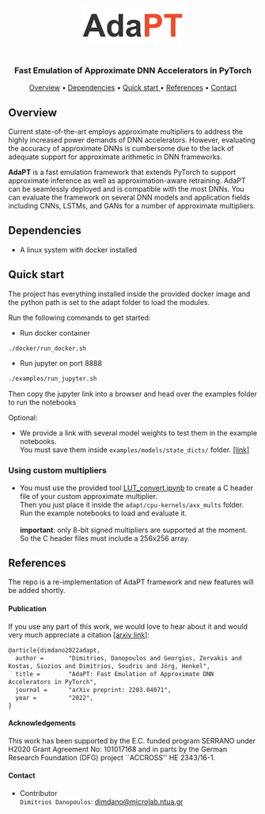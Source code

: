
<div align="center">
  <img width="40%" height="20%" src="./docs/adapt_logo.png">
</div>

<h1 align="center"> </a></h1>
<h3 align="center"> Fast Emulation of Approximate DNN Accelerators in PyTorch  </a></h3>

<p align="center">
  <a href="#Overview">Overview</a> •
  <a href="#Dependencies">Dependencies</a> •
  <a href="#Quick-start"> Quick start </a> •
  <a href="#References">References</a> •
  <a href="#Contact">Contact</a>
</p>



## Overview

Current state-of-the-art employs approximate multipliers to address the highly increased power demands of DNN accelerators. However, evaluating the accuracy of approximate DNNs is cumbersome due to the lack of adequate support for approximate arithmetic in DNN frameworks. 

**AdaPT** is a fast emulation framework that extends PyTorch to support approximate inference as well as approximation-aware retraining. AdaPT can be seamlessly deployed and is compatible with the most DNNs. You can evaluate the framework on several DNN models and application fields including CNNs, LSTMs, and GANs for a number of approximate multipliers. 


## Dependencies 

* A linux system with docker installed
      
## Quick start 

The project has everything installed inside the provided docker image and the python path is set to the adapt folder to load the modules. 

Run the following commands to get started:

* Run docker container
```bash
./docker/run_docker.sh
``` 

* Run jupyter on port 8888
```bash
./examples/run_jupyter.sh
``` 
Then copy the jupyter link into a browser and head over the examples folder to run the notebooks

Optional:
* We provide a link with several model weights to test them in the example notebooks. <br />
 You must save them inside ```examples/models/state_dicts/``` folder. [[link]](https://drive.google.com/drive/folders/1HtxlPWGXG6svdHAs197uIirt0yHLo_tC?usp=sharing)

### Using custom multipliers 
* You must use the provided tool [LUT_convert.ipynb](tools/LUT_convert.ipynb) to create a C header file of your custom approximate multiplier.  <br />
 Then you just place it inside the ```adapt/cpu-kernels/axx_mults``` folder. Run the example notebooks to load and evaluate it. <br /> <br />
 **important**: only 8-bit signed multipliers are supported at the moment. So the C header files must include a 256x256 array.

## References

The repo is a re-implementation of AdaPT framework and new features will be added shortly.

#### Publication

If you use any part of this work, we would love to hear about it and would very much appreciate a citation [[arxiv link]](https://arxiv.org/abs/2203.04071):

```
@article{dimdano2022adapt,
  author =       "Dimitrios, Danopoulos and Georgios, Zervakis and Kostas, Siozios and Dimitrios, Soudris and Jörg, Henkel",
  title =        "AdaPT: Fast Emulation of Approximate DNN Accelerators in PyTorch",
  journal =      "arXiv preprint: 2203.04071",
  year =         "2022",
}
```
#### Acknowledgements
This work has been supported by the E.C. funded program SERRANO under H2020 Grant Agreement No: 101017168 and in parts by the German Research Foundation (DFG) project ``ACCROSS''  HE 2343/16-1.

#### Contact 

* Contributor <br/>
`Dimitrios Danopoulos`: dimdano@microlab.ntua.gr



